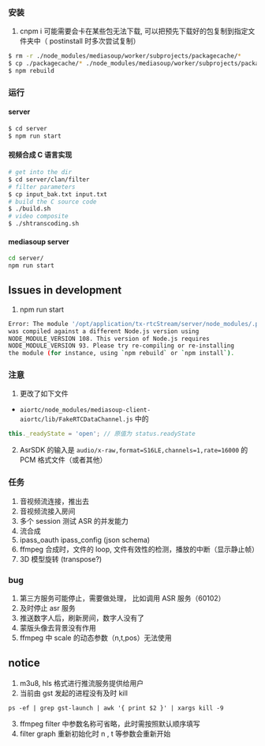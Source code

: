 ### 安装
1. cnpm i
可能需要会卡在某些包无法下载, 可以把预先下载好的包复制到指定文件夹中（ postinstall 时多次尝试复制）

```bash
$ rm -r ./node_modules/mediasoup/worker/subprojects/packagecache/*
$ cp ./packagecache/* ./node_modules/mediasoup/worker/subprojects/packagecache
$ npm rebuild
```

### 运行
#### server
```bash
$ cd server
$ npm run start
```

#### 视频合成 C 语言实现

```bash
# get into the dir
$ cd server/clan/filter
# filter parameters
$ cp input_bak.txt input.txt
# build the C source code
$ ./build.sh
# video composite
$ ./shtranscoding.sh 
```
#### mediasoup server
```bash
cd server/
npm run start
````
## Issues in development

1. npm run start

```bash
Error: The module '/opt/application/tx-rtcStream/server/node_modules/.pnpm/heapdump@0.3.15/build/Release/addon.node'
was compiled against a different Node.js version using
NODE_MODULE_VERSION 108. This version of Node.js requires
NODE_MODULE_VERSION 93. Please try re-compiling or re-installing
the module (for instance, using `npm rebuild` or `npm install`).
   ```

### 注意

1. 更改了如下文件 
* ```aiortc/node_modules/mediasoup-client-aiortc/lib/FakeRTCDataChannel.js``` 中的 

```js
this._readyState = 'open'; // 原值为 status.readyState
```

2. AsrSDK 的输入是 ```audio/x-raw,format=S16LE,channels=1,rate=16000``` 的 PCM 格式文件（或者其他）

### 任务

1. 音视频流连接，推出去
2. 音视频流接入房间
3. 多个 session 测试 ASR 的并发能力
4. 流合成
5. ipass_oauth  ipass_config (json schema)
6. ffmpeg 合成时，文件的 loop, 文件有效性的检测，播放的中断（显示静止帧）
7. 3D 模型旋转 (transpose?)

### bug

1. 第三方服务可能停止，需要做处理， 比如调用 ASR 服务（60102）
2. 及时停止 asr 服务
3. 推送数字人后，刷新房间，数字人没有了
4. 蒙版头像去背景没有作用
5. ffmpeg 中 scale 的动态参数（n,t,pos）无法使用

## notice

1. m3u8, hls 格式进行推流服务提供给用户
2. 当前由 gst 发起的进程没有及时 kill

```shell
ps -ef | grep gst-launch | awk '{ print $2 }' | xargs kill -9
```

3. ffmpeg filter 中参数名称可省略，此时需按照默认顺序填写
4. filter graph 重新初始化时 n , t 等参数会重新开始
